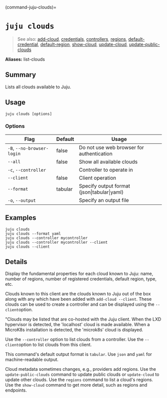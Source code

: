(command-juju-clouds)=
# `juju clouds`
> See also: [add-cloud](#add-cloud), [credentials](#credentials), [controllers](#controllers), [regions](#regions), [default-credential](#default-credential), [default-region](#default-region), [show-cloud](#show-cloud), [update-cloud](#update-cloud), [update-public-clouds](#update-public-clouds)

**Aliases:** list-clouds

## Summary
Lists all clouds available to Juju.

## Usage
```juju clouds [options] ```

### Options
| Flag | Default | Usage |
| --- | --- | --- |
| `-B`, `--no-browser-login` | false | Do not use web browser for authentication |
| `--all` | false | Show all available clouds |
| `-c`, `--controller` |  | Controller to operate in |
| `--client` | false | Client operation |
| `--format` | tabular | Specify output format (json&#x7c;tabular&#x7c;yaml) |
| `-o`, `--output` |  | Specify an output file |

## Examples

    juju clouds
    juju clouds --format yaml
    juju clouds --controller mycontroller
    juju clouds --controller mycontroller --client
    juju clouds --client


## Details

Display the fundamental properties for each cloud known to Juju: name, number of regions,
number of registered credentials, default region, type, etc.

Clouds known to this client are the clouds known to Juju out of the box
along with any which have been added with `add-cloud --client`. These clouds can be
used to create a controller and can be displayed using the `--client`option.

"Clouds may be listed that are co-hosted with the Juju client.  When the LXD hypervisor
is detected, the 'localhost' cloud is made available.  When a MicroK8s installation is
detected, the 'microk8s' cloud is displayed.

Use the `--controller` option to list clouds from a controller.
Use the `--client`option to list clouds from this client.

This command's default output format is `tabular`. Use `json` and `yaml` for
machine-readable output.

Cloud metadata sometimes changes, e.g., providers add regions. Use the `update-public-clouds`
command to update public clouds or `update-cloud` to update other clouds.
Use the `regions` command to list a cloud's regions.
Use the `show-cloud` command to get more detail, such as regions and endpoints.